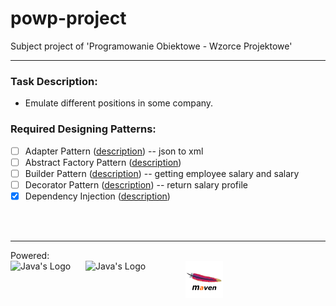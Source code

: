 # powp-project
Subject project of 'Programowanie Obiektowe - Wzorce Projektowe'

---
### Task Description:
  * Emulate different positions in some company.
 
 ### Required Designing Patterns:
  - [ ] Adapter Pattern ([description](https://refactoring.guru/design-patterns/adapter))
  -- json to xml
  - [ ] Abstract Factory Pattern ([description](https://refactoring.guru/design-patterns/abstract-factory))
  - [ ] Builder Pattern ([description](https://refactoring.guru/design-patterns/builder))
  -- getting employee salary and salary
  - [ ] Decorator Pattern ([description](https://refactoring.guru/design-patterns/decorator))
  -- return salary profile
  - [x] Dependency Injection ([description](https://en.wikipedia.org/wiki/Dependency_injection))

<br><br>
***
Powered:<br>
<img src="https://middle.hipng.com/20190415/af/java-logo-png-java-programming-language-clipart-f7e66ee4dafa52a9.jpg" alt="Java's Logo" height="50px" width="110px" style="float: left; margin-right: 10px;" /> <img src="https://www.pngfind.com/pngs/m/53-535670_spring-framework-logo-spring-boot-hd-png-download.png" alt="Java's Logo" height="50px" width="150px" style="float: left; margin-right: 10px;" /> &nbsp;&nbsp;&nbsp; <img src="https://raw.githubusercontent.com/CAST-Extend/resources/master/com.castsoftware.JEE-MavenHttp.png" alt="Java's Logo" height="60px" width="60px" style="float: left; margin-right: 10px;" />
